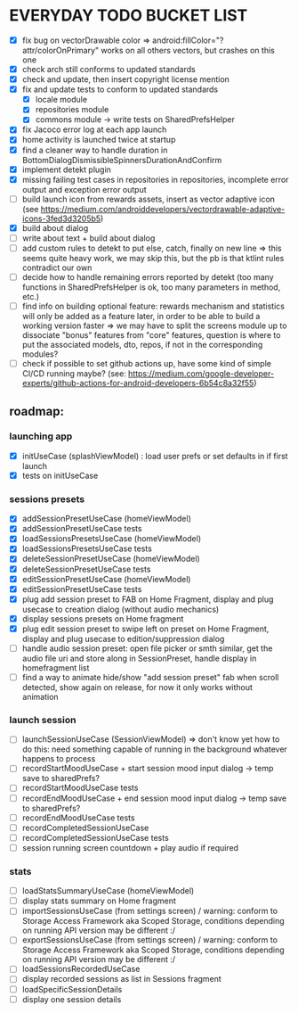 # EVERYDAY TODO BUCKET LIST

- [x] fix bug on vectorDrawable color => android:fillColor="?attr/colorOnPrimary" works on all others vectors, but crashes on this one
- [x] check arch still conforms to updated standards
- [x] check and update, then insert copyright license mention
- [x] fix and update tests to conform to updated standards
  - [x] locale module
  - [x] repositories module
  - [x] commons module -> write tests on SharedPrefsHelper
- [x] fix Jacoco error log at each app launch
- [x] home activity is launched twice at startup
- [x] find a cleaner way to handle duration in BottomDialogDismissibleSpinnersDurationAndConfirm
- [x] implement detekt plugin
- [x] missing failing test cases in repositories in repositories, incomplete error output and exception error output
- [ ] build launch icon from rewards assets, insert as vector adaptive icon (see https://medium.com/androiddevelopers/vectordrawable-adaptive-icons-3fed3d3205b5)
- [x] build about dialog
- [ ] write about text + build about dialog
- [ ] add custom rules to detekt to put else, catch, finally on new line => this seems quite heavy work, we may skip this, but the pb is that ktlint rules contradict our own
- [ ] decide how to handle remaining errors reported by detekt (too many functions in SharedPrefsHelper is ok, too many parameters in method, etc.)
- [ ] find info on building optional feature: rewards mechanism and statistics will only be added as a feature later, in order to be able to build a working version faster => we may have to split the screens module up to dissociate "bonus" features from "core" features, question is where to put the associated models, dto, repos, if not in the corresponding modules?
- [ ] check if possible to set github actions up, have some kind of simple CI/CD running maybe? (see: https://medium.com/google-developer-experts/github-actions-for-android-developers-6b54c8a32f55)

##  roadmap:
### launching app
  - [x] initUseCase (splashViewModel) : load user prefs or set defaults in if first launch
  - [x] tests on initUseCase
### sessions presets
  - [x] addSessionPresetUseCase (homeViewModel)
  - [x] addSessionPresetUseCase tests
  - [x] loadSessionsPresetsUseCase (homeViewModel)
  - [x] loadSessionsPresetsUseCase tests
  - [x] deleteSessionPresetUseCase (homeViewModel)
  - [x] deleteSessionPresetUseCase tests
  - [x] editSessionPresetUseCase (homeViewModel)
  - [x] editSessionPresetUseCase tests
  - [x] plug add session preset to FAB on Home Fragment, display and plug usecase to creation dialog (without audio mechanics)
  - [x] display sessions presets on Home fragment
  - [x] plug edit session preset to swipe left on preset on Home Fragment, display and plug usecase to edition/suppression dialog
  - [ ] handle audio session preset: open file picker or smth similar, get the audio file uri and store along in SessionPreset, handle display in homefragment list
  - [ ] find a way to animate hide/show "add session preset" fab when scroll detected, show again on release, for now it only works without animation

### launch session
  - [ ] launchSessionUseCase (SessionViewModel) => don't know yet how to do this: need something capable of running in the background whatever happens to process
  - [ ] recordStartMoodUseCase + start session mood input dialog -> temp save to sharedPrefs?
  - [ ] recordStartMoodUseCase tests
  - [ ] recordEndMoodUseCase + end session mood input dialog -> temp save to sharedPrefs?
  - [ ] recordEndMoodUseCase tests
  - [ ] recordCompletedSessionUseCase
  - [ ] recordCompletedSessionUseCase tests
  - [ ] session running screen countdown + play audio if required
### stats
  - [ ] loadStatsSummaryUseCase (homeViewModel)
  - [ ] display stats summary on Home fragment
  - [ ] importSessionsUseCase (from settings screen) / warning: conform to Storage Access Framework aka Scoped Storage, conditions depending on running API version may be different :/
  - [ ] exportSessionsUseCase (from settings screen) / warning: conform to Storage Access Framework aka Scoped Storage, conditions depending on running API version may be different :/
  - [ ] loadSessionsRecordedUseCase
  - [ ] display recorded sessions as list in Sessions fragment
  - [ ] loadSpecificSessionDetails
  - [ ] display one session details

